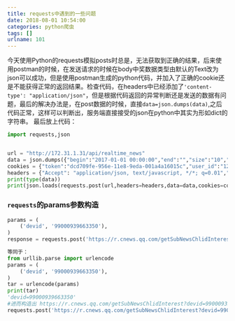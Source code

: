 ```yaml
---
title: requests中遇到的一些问题
date: 2018-08-01 10:54:00
categories: python爬虫
tags: []
urlname: 101
---
```

今天使用Python的requests模拟posts时总是，无法获取到正确的结果，后来使用postman的时候，在发送请求的时候在body中奖数据类型由默认的Text改为json可以成功，但是使用postman生成的python代码，并加入了正确的cookie还是不能获得正常的返回结果。检查代码，在headers中已经添加了`'content-type': "application/json"`，但是根据代码返回的异常判断还是发送的数据有问题，最后的解决办法是，在post数据的时候，直接`data=json.dumps(data)`,之后代码正常，这样可以判断出，服务端直接接受的json在python中其实为形如dict的字符串。
最后放上代码：


```python
import requests,json


url = "http://172.31.1.31/api/realtime_news"
data = json.dumps({"begin":"2017-01-01 00:00:00","end":"","size":"10","offset":"0","data":{"keyword":[],"keyword_any":[],"keyword_not":[],"emotion":["负面"],"media_type":["print_media"],"location":[]}})
cookies = {"token":"dcd709fe-956e-11e8-9eda-001a4a16015c","user_id":"12","username1":"liushike"}
headers = {"Accept": "application/json, text/javascript, */*; q=0.01","Content-Type": "application/json","Connection": "keep-alive",}
print(type(data))
print(json.loads(requests.post(url,headers=headers,data=data,cookies=cookies).text))
```

### `requests`的params参数构造
```python
params = (
    ('devid', '99000939663350'),
)
response = requests.post('https://r.cnews.qq.com/getSubNewsChlidInterest', headers=headers, params=params, data=data)
```
```python
等同于：
from urllib.parse import urlencode
params = (
    ('devid', '99000939663350'),
)
tar = urlencode(params)
print(tar)
'devid=99000939663350'
#进而构造出 https://r.cnews.qq.com/getSubNewsChlidInterest?devid=99000939663350
requests.post('https://r.cnews.qq.com/getSubNewsChlidInterest?devid=99000939663350', headers=headers, data=data)

```
